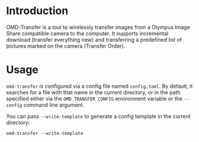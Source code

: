 # Introduction

OMD-Transfer is a tool to wirelessly transfer images from a Olympus
Image Share compatible camera to the computer. It supports incremental
download (transfer everything new) and transferring a predefined list
of pictures marked on the camera (Transfer Order).

# Usage

`omd-transfer` is configured via a config file named `config.toml`. By
default, it searches for a file with that name in the current
directory, or in the path specified either via the
`OMD_TRANSFER_CONFIG` environment variable or the `--config` command
line argument.

You can pass `--write-template` to generate a config template in the
current directory:

```
omd-transfer --write-template
```
